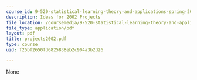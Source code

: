 ```yaml
---
course_id: 9-520-statistical-learning-theory-and-applications-spring-2003
description: Ideas for 2002 Projects
file_location: /coursemedia/9-520-statistical-learning-theory-and-applications-spring-2003/f25bf2650fd6825838eb2c904a3b2d26_projects2002.pdf
file_type: application/pdf
layout: pdf
title: projects2002.pdf
type: course
uid: f25bf2650fd6825838eb2c904a3b2d26

---
```

None